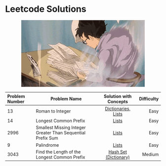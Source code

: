 # Leetcode Solutions

<div align="center">
    <img src="studying-windy.gif" width="400" alt="Studying Windy">
</div>


Problem Number  | Problem  Name        | Solution with Concepts                                | Difficulty         |
|:---------------| -------------------------------- |:-----------------------------------------:|-------------------:|
|  13   | Roman to Integer              | [Dictionaries, Lists](https://github.com/anushriiyer/leetcode_solutions/blob/main/13.%20Roman%20to%20Integer.py)| Easy |
|   14   | Longest Common Prefix      | [Lists](https://github.com/anushriiyer/leetcode_solutions/blob/main/14.%20Longest%20Common%20Prefix.py)   | Easy| 
|   2996   | Smallest Missing Integer Greater Than Sequential Prefix Sum | [Lists](https://github.com/anushriiyer/leetcode_solutions/blob/main/2996.%20Smallest%20Missing%20Integer%20Greater%20Than%20Sequential%20Prefix%20Sum.py)| Easy |
|  9   | Palindrome | [Lists](https://github.com/anushriiyer/leetcode_solutions/blob/main/9.%20Palindrome.py)| Easy |
|  3043   | Find the Length of the Longest Common Prefix | [Hash Set (Dictionary)](https://github.com/anushriiyer/leetcode_solutions/blob/main/3043.Find%20the%20Length%20of%20the%20Longest%20Common%20Prefix.py)| Medium |
